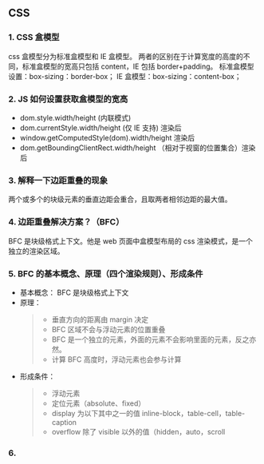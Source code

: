 ## CSS

### 1. CSS 盒模型

css 盒模型分为标准盒模型和 IE 盒模型。
两者的区别在于计算宽度的高度的不同，标准盒模型的宽高只包括 content，IE 包括 border+padding。
标准盒模型设置：box-sizing：border-box；
IE 盒模型：box-sizing：content-box；

### 2. JS 如何设置获取盒模型的宽高

- dom.style.width/height (内联模式)
- dom.currentStyle.width/height (仅 IE 支持) 渲染后
- window.getComputedStyle(dom).width/height 渲染后
- dom.getBoundingClientRect.width/height （相对于视窗的位置集合）渲染后

### 3. 解释一下边距重叠的现象

两个或多个的块级元素的垂直边距会重合，且取两者相邻边距的最大值。

### 4. 边距重叠解决方案？（BFC）

BFC 是块级格式上下文。他是 web 页面中盒模型布局的 css 渲染模式，是一个独立的渲染区域。

### 5. BFC 的基本概念、原理（四个渲染规则）、形成条件

- 基本概念： BFC 是块级格式上下文
- 原理：
  > - 垂直方向的距离由 margin 决定
  > - BFC 区域不会与浮动元素的位置重叠
  > - BFC 是一个独立的元素，外面的元素不会影响里面的元素，反之亦然。
  > - 计算 BFC 高度时，浮动元素也会参与计算
- 形成条件：
  > - 浮动元素
  > - 定位元素（absolute、fixed）
  > - display 为以下其中之一的值 inline-block，table-cell，table-caption
  > - overflow 除了 visible 以外的值（hidden，auto，scroll

### 6.
